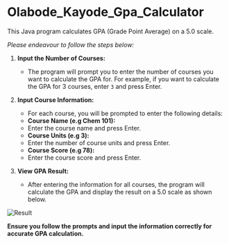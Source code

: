 # Olabode_Kayode_Gpa_Calculator
This Java program calculates GPA (Grade Point Average) on a 5.0 scale.

*Please endeavour to follow the steps below:*

1. **Input the Number of Courses:**
   - The program will prompt you to enter the number of courses you want to calculate the GPA for. For example, if you want to calculate       the GPA for 3 courses, enter `3` and press Enter.

2. **Input Course Information:**
   - For each course, you will be prompted to enter the following details:
   - **Course Name (e.g Chem 101):**
   - Enter the course name and press Enter.
   - **Course Units (e.g 3):**
   - Enter the number of course units and press Enter.
   - **Course Score (e.g 78):**
   - Enter the course score and press Enter.

3. **View GPA Result:**
   - After entering the information for all courses, the program will calculate the GPA and display the result on a 5.0 scale as shown below.

![Result](https://github.com/OlabodeKayodem/Olabode_Kayode_Gpa_Calculator/assets/153414835/8561d475-3227-42d1-9d3b-65d47c1eb717)

**Ensure you follow the prompts and input the information correctly for accurate GPA calculation.**
